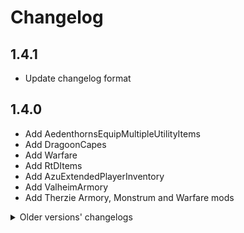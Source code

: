 # Changelog

## 1.4.1

- Update changelog format

## 1.4.0

- Add AedenthornsEquipMultipleUtilityItems
- Add DragoonCapes
- Add Warfare
- Add RtDItems
- Add AzuExtendedPlayerInventory
- Add ValheimArmory
- Add Therzie Armory, Monstrum and Warfare mods

<details>
  <summary>Older versions' changelogs</summary>

## 1.3.0

- De-dup dependency list
- Update RtDBiomes to 1.5.6
- Add MonsterLabZ

## 1.2.0

- Add various QOL mods

## 1.1.0

- Update MagicalMounts to 1.7.3
- Update More Ore Deposits to 1.1.0

## 1.0.0

Initial Release
</details>
